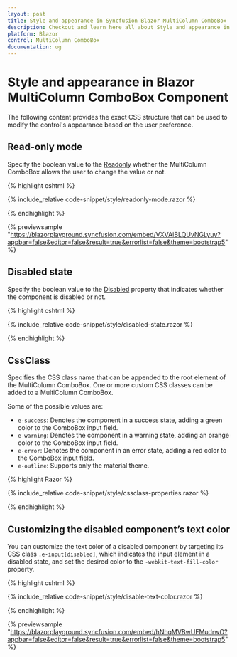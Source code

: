 ```yaml
---
layout: post
title: Style and appearance in Syncfusion Blazor MultiColumn ComboBox
description: Checkout and learn here all about Style and appearance in Syncfusion Blazor MultiColumn ComboBox component and more.
platform: Blazor
control: MultiColumn ComboBox
documentation: ug
---
```


# Style and appearance in Blazor MultiColumn ComboBox Component

The following content provides the exact CSS structure that can be used to modify the control's appearance based on the user preference.

## Read-only mode

Specify the boolean value to the [Readonly](https://help.syncfusion.com/cr/blazor/Syncfusion.Blazor.MultiColumnComboBox.SfMultiColumnComboBox-2.html#Syncfusion_Blazor_MultiColumnComboBox_SfMultiColumnComboBox_2_ReadOnly) whether the MultiColumn ComboBox allows the user to change the value or not.

{% highlight cshtml %}

{% include_relative code-snippet/style/readonly-mode.razor %}

{% endhighlight %}

{% previewsample "https://blazorplayground.syncfusion.com/embed/VXVAiBLQUvNGLyuy?appbar=false&editor=false&result=true&errorlist=false&theme=bootstrap5" %}

## Disabled state

Specify the boolean value to the [Disabled](https://help.syncfusion.com/cr/blazor/Syncfusion.Blazor.MultiColumnComboBox.SfMultiColumnComboBox-2.html#Syncfusion_Blazor_MultiColumnComboBox_SfMultiColumnComboBox_2_Disabled) property that indicates whether the component is disabled or not.

{% highlight cshtml %}

{% include_relative code-snippet/style/disabled-state.razor %}

{% endhighlight %}

## CssClass  

Specifies the CSS class name that can be appended to the root element of the MultiColumn ComboBox. One or more custom CSS classes can be added to a MultiColumn ComboBox.

Some of the possible values are:

* `e-success`: Denotes the component in a success state, adding a green color to the ComboBox input field.
* `e-warning`: Denotes the component in a warning state, adding an orange color to the ComboBox input field.
* `e-error`: Denotes the component in an error state, adding a red color to the ComboBox input field.
* `e-outline`: Supports only the material theme.

{% highlight Razor %}

{% include_relative code-snippet/style/cssclass-properties.razor %}

{% endhighlight %} 

## Customizing the disabled component’s text color

You can customize the text color of a disabled component by targeting its CSS class `.e-input[disabled]`, which indicates the input element in a disabled state, and set the desired color to the `-webkit-text-fill-color` property.

{% highlight cshtml %}

{% include_relative code-snippet/style/disable-text-color.razor %}

{% endhighlight %}

{% previewsample "https://blazorplayground.syncfusion.com/embed/hNhqMVBwUFMudrwO?appbar=false&editor=false&result=true&errorlist=false&theme=bootstrap5" %}